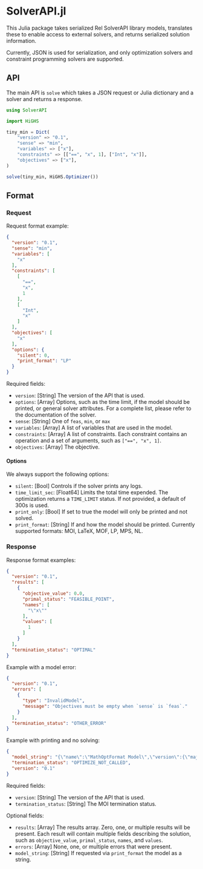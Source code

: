 # SolverAPI.jl

This Julia package takes serialized Rel SolverAPI library models,
translates these to enable access to external solvers, and returns
serialized solution information.

Currently, JSON is used for serialization, and only optimization
solvers and constraint programming solvers are supported.

## API

The main API is `solve` which takes a JSON request or Julia dictionary
and a solver and returns a response.

```julia
using SolverAPI

import HiGHS

tiny_min = Dict(
    "version" => "0.1",
    "sense" => "min",
    "variables" => ["x"],
    "constraints" => [["==", "x", 1], ["Int", "x"]],
    "objectives" => ["x"],
)

solve(tiny_min, HiGHS.Optimizer())
```

## Format

### Request

Request format example:

```json
{
  "version": "0.1",
  "sense": "min",
  "variables": [
    "x"
  ],
  "constraints": [
    [
      "==",
      "x",
      1
    ],
    [
      "Int",
      "x"
    ]
  ],
  "objectives": [
    "x"
  ],
  "options": {
    "silent": 0,
    "print_format": "LP"
  }
}
```

Required fields:

  - `version`: [String] The version of the API that is used.
  - `options`: [Array] Options, such as the time limit, if the
    model should be printed, or general solver attributes. For a
    complete list, please refer to the documentation of the solver.
  - `sense`: [String] One of `feas`, `min`, or `max`
  - `variables`: [Array] A list of variables that are used in the model.
  - `constraints`: [Array] A list of constraints. Each constraint
    contains an operation and a set of arguments, such as `["==", "x", 1]`.
  - `objectives`: [Array] The objective.

#### Options

We always support the following options:

  - `silent`: [Bool] Controls if the solver prints any logs.
  - `time_limit_sec`: [Float64] Limits the total time expended. The optimization
    returns a `TIME_LIMIT` status. If not provided, a default of 300s is used.
  - `print_only`: [Bool] If set to true the model will only be printed
    and not solved.
  - `print_format`: [String] If and how the model should be printed.
    Currently supported formats: MOI, LaTeX, MOF, LP, MPS, NL.

### Response

Response format examples:

```json
{
  "version": "0.1",
  "results": [
    {
      "objective_value": 0.0,
      "primal_status": "FEASIBLE_POINT",
      "names": [
        "\"x\""
      ],
      "values": [
        1
      ]
    }
  ],
  "termination_status": "OPTIMAL"
}
```

Example with a model error:

```json
{
  "version": "0.1",
  "errors": [
    {
      "type": "InvalidModel",
      "message": "Objectives must be empty when `sense` is `feas`."
    }
  ],
  "termination_status": "OTHER_ERROR"
}
```

Example with printing and no solving:

```json
{
  "model_string": "{\"name\":\"MathOptFormat Model\",\"version\":{\"major\":1,\"minor\":4},\"variables\":[{\"name\":\"x\"}],\"objective\":{\"sense\":\"min\",\"function\":{\"type\":\"Variable\",\"name\":\"x\"}},\"constraints\":[{\"name\":\"c1\",\"function\":{\"type\":\"ScalarAffineFunction\",\"terms\":[{\"coefficient\":1.0,\"variable\":\"x\"}],\"constant\":0.0},\"set\":{\"type\":\"EqualTo\",\"value\":1.0}},{\"function\":{\"type\":\"Variable\",\"name\":\"x\"},\"set\":{\"type\":\"Integer\"}}]}",
  "termination_status": "OPTIMIZE_NOT_CALLED",
  "version": "0.1"
}
```

Required fields:

  - `version`: [String] The version of the API that is used.
  - `termination_status`: [String] The MOI termination status.

Optional fields:

  - `results`: [Array] The results array. Zero, one, or multiple
    results will be present. Each result will contain multiple fields
    describing the solution, such as `objective_value`, `primal_status`,
    `names`, and `values`.
  - `errors`: [Array] None, one, or multiple errors that were present.
  - `model_string`: [String] If requested via `print_format` the model
    as a string.
